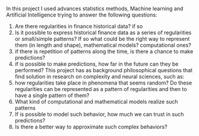 In this project I used advances statistics methods, Machine learning and Artificial Intelligence trying to answer the following questions:
1) Are there regularities in finance historical data? if so
2) Is it possible to express historical finance data as a series of regularities or small/simple patterns? If so what could be the right way to represent them (in length and shape), mathematical models? computational ones?
3) if there is repetition of patterns along the time, is there a chance to make predictions?
4) if is possible to make predictions, how far in the future can they be performed?
This project has as background philosophical questions that find solution in research on complexity and neural sciences, such as:
1) how regularities take place in  phenomena that seems random? Do these regularities can be represented as a pattern of regularities and then to have a single pattern of them?
2) What kind of computational and mathematical models realize such patterns
3) If is possible to model such behavior, how much we can trust in such predictions?
4) Is there a better way to approximate such complex behaviors? 
